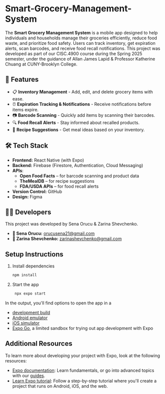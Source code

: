 # Smart-Grocery-Management-System

The **Smart Grocery Management System** is a mobile app designed to help individuals and households manage their groceries efficiently, reduce food waste, and prioritize food safety. Users can track inventory, get expiration alerts, scan barcodes, and receive food recall notifications. This project was developed as part of our CISC.4900 course during the Spring 2025 semester, under the guidance of Allan James Lapid & Professor Katherine Chuang at CUNY-Brooklyn College.

## 🚀 Features
- 📋 **Inventory Management** - Add, edit, and delete grocery items with ease.
- ⏰ **Expiration Tracking & Notifications** - Receive notifications before items expire.
- 📷 **Barcode Scanning** - Quickly add items by scanning their barcodes.
- 🔍 **Food Recall Alerts** - Stay informed about recalled products.
- 📝 **Recipe Suggestions** - Get meal ideas based on your inventory.

## 🛠️ Tech Stack
- **Frontend:** React Native (with Expo)
- **Backend:** Firebase (Firestore, Authentication, Cloud Messaging)
- **APIs**:  
  - **Open Food Facts** – for barcode scanning and product data  
  - **TheMealDB** – for recipe suggestions  
  - **FDA/USDA APIs** – for food recall alerts
- **Version Control:** GitHub
- **Design:** Figma

## 👩‍💻 Developers

This project was developed by Sena Orucu & Zarina Shevchenko.

- **📧 Sena Orucu:** orucusena21@gmail.com
- **📧 Zarina Shevchenko:** zarinashevchenko@gmail.com


## Setup Instructions

1. Install dependencies

   ```bash
   npm install
   ```

2. Start the app

   ```bash
    npx expo start
   ```

In the output, you'll find options to open the app in a

- [development build](https://docs.expo.dev/develop/development-builds/introduction/)
- [Android emulator](https://docs.expo.dev/workflow/android-studio-emulator/)
- [iOS simulator](https://docs.expo.dev/workflow/ios-simulator/)
- [Expo Go](https://expo.dev/go), a limited sandbox for trying out app development with Expo

## Additional Resources

To learn more about developing your project with Expo, look at the following resources:

- [Expo documentation](https://docs.expo.dev/): Learn fundamentals, or go into advanced topics with our [guides](https://docs.expo.dev/guides).
- [Learn Expo tutorial](https://docs.expo.dev/tutorial/introduction/): Follow a step-by-step tutorial where you'll create a project that runs on Android, iOS, and the web.
